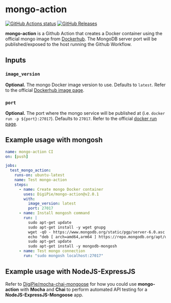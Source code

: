 # mongo-action

[![GitHub Actions status](https://github.com/DigiPie/mongo-action/workflows/mongo-action%20CI/badge.svg)](https://github.com/DigiPie/mongo-action/actions) [![GitHub Releases](https://img.shields.io/github/release/DigiPie/mongo-action.svg)](https://github.com/DigiPie/mongo-action/releases)

**mongo-action** is a Github Action that creates a Docker container using the official mongo image from [Dockerhub](https://hub.docker.com/_/mongo). 
The MongoDB server port will be published/exposed to the host running the Github Workflow.

## Inputs

### `image_version`

**Optional.** The mongo Docker image version to use. Defaults to `latest`. Refer to the official [Dockerhub image page](https://hub.docker.com/_/mongo).

### `port`

**Optional.** The port where the mongo service will be published at (i.e. `docker run -p ${port}:27017`). Defaults to `27017`. Refer to the official [docker run page](https://docs.docker.com/engine/reference/commandline/run/#publish).

## Example usage with mongosh

```yaml
name: mongo-action CI
on: [push]

jobs:
  test_mongo_action:
    runs-on: ubuntu-latest
    name: Test mongo-action
    steps:
      - name: Create mongo Docker container
        uses: DigiPie/mongo-action@v2.0.1
        with:
          image_version: latest
          port: 27017
      - name: Install mongosh command
        run: |
          sudo apt-get update
          sudo apt-get install -y wget gnupg
          wget -qO - https://www.mongodb.org/static/pgp/server-6.0.asc | sudo apt-key add -
          echo "deb [ arch=amd64,arm64 ] https://repo.mongodb.org/apt/ubuntu jammy/mongodb-org/6.0 multiverse" | sudo tee /etc/apt/sources.list.d/mongodb-org-6.0.list
          sudo apt-get update
          sudo apt-get install -y mongodb-mongosh
      - name: Test mongo connection
        run: "sudo mongosh localhost:27017"
```

## Example usage with NodeJS-ExpressJS

Refer to [DigiPie/mocha-chai-mongoose](https://github.com/DigiPie/mocha-chai-mongoose) for how you could use **mongo-action** with **Mocha** and **Chai** to perform automated API testing for a **NodeJS-ExpressJS-Mongoose** app.
